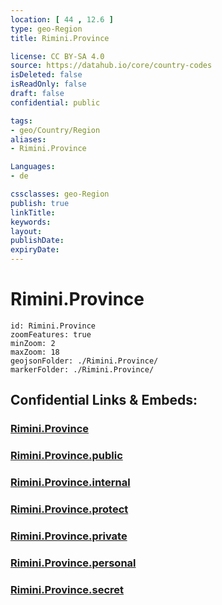 ```yaml
---
location: [ 44 , 12.6 ] 
type: geo-Region
title: Rimini.Province

license: CC BY-SA 4.0
source: https://datahub.io/core/country-codes
isDeleted: false
isReadOnly: false
draft: false
confidential: public

tags:
- geo/Country/Region
aliases:
- Rimini.Province

Languages:
- de

cssclasses: geo-Region
publish: true
linkTitle: 
keywords: 
layout: 
publishDate: 
expiryDate: 
---
```


# Rimini.Province

```leaflet
id: Rimini.Province
zoomFeatures: true 
minZoom: 2 
maxZoom: 18
geojsonFolder: ./Rimini.Province/
markerFolder: ./Rimini.Province/
```


## Confidential Links & Embeds: 

### [Rimini.Province](/_Standards/Earth/Continent/Europe/Europe~South/Italy/regions~Italy/Emilia-Romagna/Rimini.Province.md) 

### [Rimini.Province.public](/_public/Earth/Continent/Europe/Europe~South/Italy/regions~Italy/Emilia-Romagna/Rimini.Province.public.md) 

### [Rimini.Province.internal](/_internal/Earth/Continent/Europe/Europe~South/Italy/regions~Italy/Emilia-Romagna/Rimini.Province.internal.md) 

### [Rimini.Province.protect](/_protect/Earth/Continent/Europe/Europe~South/Italy/regions~Italy/Emilia-Romagna/Rimini.Province.protect.md) 

### [Rimini.Province.private](/_private/Earth/Continent/Europe/Europe~South/Italy/regions~Italy/Emilia-Romagna/Rimini.Province.private.md) 

### [Rimini.Province.personal](/_personal/Earth/Continent/Europe/Europe~South/Italy/regions~Italy/Emilia-Romagna/Rimini.Province.personal.md) 

### [Rimini.Province.secret](/_secret/Earth/Continent/Europe/Europe~South/Italy/regions~Italy/Emilia-Romagna/Rimini.Province.secret.md)

